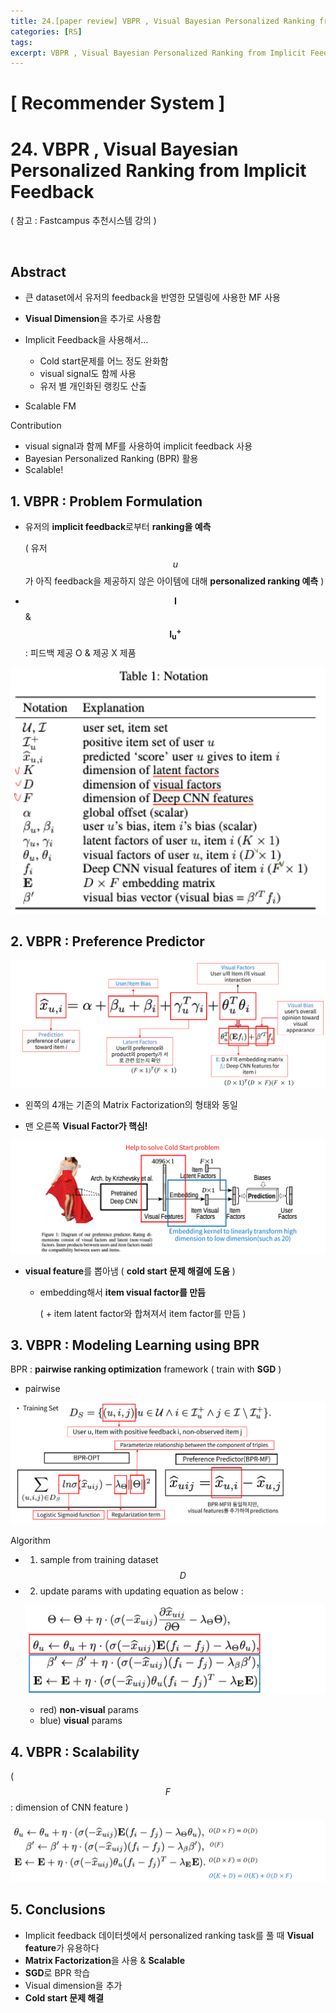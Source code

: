 ```yaml
---
title: 24.[paper review] VBPR , Visual Bayesian Personalized Ranking from Implicit Feedback
categories: [RS]
tags: 
excerpt: VBPR , Visual Bayesian Personalized Ranking from Implicit Feedback
---
```


<script src="https://cdn.mathjax.org/mathjax/latest/MathJax.js?config=TeX-AMS-MML_HTMLorMML" type="text/javascript"></script>

# [ Recommender System ]

# 24. VBPR , Visual Bayesian Personalized Ranking from Implicit Feedback

( 참고 : Fastcampus 추천시스템 강의 )

<br>

## Abstract

- 큰 dataset에서 유저의 feedback을 반영한 모델링에 사용한 MF 사용 

- **Visual Dimension**을 추가로 사용함

- Implicit Feedback을 사용해서...
  - Cold start문제를 어느 정도 완화함
  - visual signal도 함께 사용
  - 유저 별 개인화된 랭킹도 산출

- Scalable FM



Contribution

- visual signal과 함께 MF를 사용하여 implicit feedback 사용
- Bayesian Personalized Ranking (BPR) 활용
- Scalable!



## 1. VBPR : Problem Formulation 

- 유저의 **implicit feedback**로부터 **ranking을 예측**

  ( 유저 $$u$$가 아직 feedback을 제공하지 않은 아이템에 대해 **personalized ranking 예측** )

- $$\mathbf{I}$$ & $$\mathbf{I_u^{+}}$$  : 피드백 제공 O & 제공 X 제품

![figure2](/assets/img/recsys/24-1.png)



## 2. VBPR : Preference Predictor

![figure2](/assets/img/recsys/24-2.png)



- 왼쪽의 4개는 기존의 Matrix Factorization의 형태와 동일

- 맨 오른쪽 **Visual Factor가 핵심!**

  

![figure2](/assets/img/recsys/24-3.png)

- **visual feature**를 뽑아냄 ( **cold start 문제 해결에 도움** )

  - embedding해서 **item visual factor를 만듬**

    ( + item latent factor와 합쳐져서 item factor를 만듬 )



## 3. VBPR : Modeling Learning using BPR

BPR : **pairwise ranking optimization** framework ( train with **SGD** )

- pairwise

![figure2](/assets/img/recsys/24-4.png)



Algorithm

- 1) sample from training dataset $$D$$

- 2) update params with updating equation as below :

  ![figure2](/assets/img/recsys/24-5.png)

  - red) **non-visual** params
  - blue) **visual** params



## 4. VBPR : Scalability

( $$F$$ : dimension of CNN feature )

![figure2](/assets/img/recsys/24-6.png)



## 5. Conclusions

- Implicit feedback 데이터셋에서 personalized ranking task를 풀 때 **Visual feature**가 유용하다
- **Matrix Factorization**을 사용 & **Scalable**
- **SGD**로 BPR 학습
- Visual dimension을 추가
- **Cold start 문제 해결**





